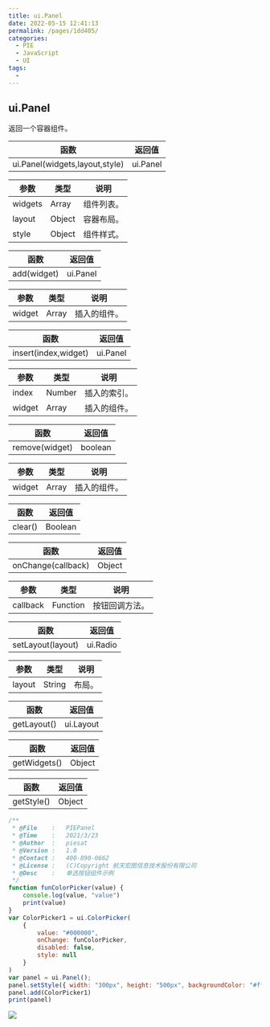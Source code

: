 ```yaml
---
title: ui.Panel
date: 2022-05-15 12:41:13
permalink: /pages/1dd405/
categories:
  - PIE
  - JavaScript
  - UI
tags:
  - 
---
```

## ui.Panel

返回一个容器组件。

| 函数                           | 返回值   |
| ------------------------------ | -------- |
| ui.Panel(widgets,layout,style) | ui.Panel |

| 参数    | 类型   | 说明       |
| ------- | ------ | ---------- |
| widgets | Array  | 组件列表。 |
| layout  | Object | 容器布局。 |
| style   | Object | 组件样式。 |

| 函数        | 返回值   |
| ----------- | -------- |
| add(widget) | ui.Panel |

| 参数   | 类型  | 说明         |
| ------ | ----- | ------------ |
| widget | Array | 插入的组件。 |

| 函数                 | 返回值   |
| -------------------- | -------- |
| insert(index,widget) | ui.Panel |

| 参数   | 类型   | 说明         |
| ------ | ------ | ------------ |
| index  | Number | 插入的索引。 |
| widget | Array  | 插入的组件。 |

| 函数           | 返回值  |
| -------------- | ------- |
| remove(widget) | boolean |

| 参数   | 类型  | 说明         |
| ------ | ----- | ------------ |
| widget | Array | 插入的组件。 |

| 函数    | 返回值  |
| ------- | ------- |
| clear() | Boolean |

| 函数               | 返回值 |
| ------------------ | ------ |
| onChange(callback) | Object |

| 参数     | 类型     | 说明           |
| -------- | -------- | -------------- |
| callback | Function | 按钮回调方法。 |

| 函数              | 返回值   |
| ----------------- | -------- |
| setLayout(layout) | ui.Radio |

| 参数   | 类型   | 说明   |
| ------ | ------ | ------ |
| layout | String | 布局。 |

| 函数        | 返回值    |
| ----------- | --------- |
| getLayout() | ui.Layout |

| 函数         | 返回值 |
| ------------ | ------ |
| getWidgets() | Object |

| 函数       | 返回值 |
| ---------- | ------ |
| getStyle() | Object |



```javascript
/**
 * @File    :   PIEPanel
 * @Time    :   2021/3/23
 * @Author  :   piesat
 * @Version :   1.0
 * @Contact :   400-890-0662
 * @License :   (C)Copyright 航天宏图信息技术股份有限公司
 * @Desc    :   单选按钮组件示例
 */
function funColorPicker(value) {
    console.log(value, "value")
    print(value)
}
var ColorPicker1 = ui.ColorPicker(
    {
        value: "#000000",
        onChange: funColorPicker,
        disabled: false,
        style: null
    }
)
var panel = ui.Panel();
panel.setStyle({ width: "300px", height: "500px", backgroundColor: "#fff" });
panel.add(ColorPicker1)
print(panel)
```

![](http://pics.landcover100.com/pics/20222215/628084a3b50b0.png)